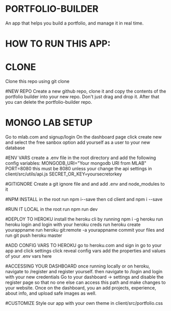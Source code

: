 # PORTFOLIO-BUILDER

An app that helps you build a portfolio, and manage it in real time.

# HOW TO RUN THIS APP:

# CLONE

Clone this repo using git clone <url>

#NEW REPO
Create a new github repo, clone it and copy the contents of the portfolio builder into your new repo. Don't just drag and drop it. After that you can delete the portfolio-builder repo.

# MONGO LAB SETUP

Go to mlab.com and signup/login
On the dashboard page click create new and select the free sanbox option
add yourself as a user to your new database

#ENV VARS
create a .env file in the root directory and add the following config variables:
MONGODB_URI="Your mongodb URI from MLAB"
PORT=8080 this must be 8080 unless your change the api settings in client/src/utils/api.js
SECRET_OR_KEY=yoursecretorkey

#GITIGNORE
Create a git ignore file and and add .env and node_modules to it

#NPM INSTALL
in the root run npm i--save
then cd client and npm i --save

#RUN IT LOCAL
in the root run npm run dev

#DEPLOY TO HEROKU
install the heroku cli by running npm i -g heroku
run heroku login and login with your heroku creds
run heroku create yourappname
run heroku git:remote -a yourappname
commit your files and run git push heroku master

#ADD CONFIG VARS TO HEROKU
go to heroku.com and sign in
go to your app and click settings
click reveal config vars
add the properties and values of your .env vars here

#ACCESSING YOUR DASHBOARD
once running locally or on heroku, navigate to /register and register yourself.
then navigate to /login and login with your new credentials
Go to your dashboard -> settings and disable the register page so that no one else can access this path and make changes to your website.
Once on the dashboard, you an add projects, experience, about info, and upload safe images as well.

#CUSTOMIZE
Style our app with your own theme in client/src/portfolio.css
